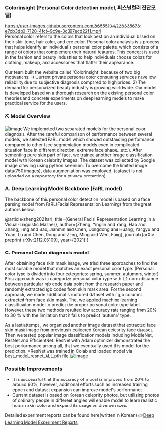 ### Colorinsight (Personal Color detection model, 퍼스널컬러 진단모델) <br>
https://user-images.githubusercontent.com/86555104/226335673-e7cb3db0-7128-4fcb-9c9e-3c397ecd22f1.mp4
<br> Personal color refers to the colors that look best on an individual based on their skin tone, hair color, and eye color. Personal color analysis is a process that helps identify an individual's personal color palette, which consists of a range of colors that complement their natural features. This concept is used in the fashion and beauty industries to help individuals choose colors for clothing, makeup, and accessories that flatter their appearance. <br>

Our team built the website called 'Colorinsight' because of two big motivations: 1) Current private personal color consulting services have low reliability due to subjective diagnosis compared to high prices. 2) The demand for personalized beauty industry is growing worldwide. Our model is developed based on a thorough research on the existing personal color theories and concrete experiments on deep learning models to make practical service for the users.

### ⛏ Model Overview

![image](https://user-images.githubusercontent.com/86555104/226334045-07eddda5-61ac-4446-9bc8-07edeb7090f2.png)
We implemeted two separated models for the personal color diagnosis. After the careful comparison of performance between several models, we selected FaRL model which showed outstanding performance compared to other face segmentation models even in complicated situation(face in different direction, extreme face shape...etc.). After sementing pure skin part of face, we trained another image classification model with Korean celebrity images. The dataset was collected by Google image crawling using python selenium. To overcome the limited image data(750 images), data augmentation was employed. (dataset is not uploaded on a repository for a privacy protection)


### A. Deep Learning Model Backbone (FaRL model)
The backbone of this personal color detection model is based on a face parsing model from FaRL(Facial Representation Learning) from the great authors below.

@article{zheng2021farl,
  title={General Facial Representation Learning in a Visual-Linguistic Manner},
  author={Zheng, Yinglin and Yang, Hao and Zhang, Ting and Bao, Jianmin and Chen, Dongdong and Huang, Yangyu and Yuan, Lu and Chen, Dong and Zeng, Ming and Wen, Fang},
  journal={arXiv preprint arXiv:2112.03109},
  year={2021}
}<br>

### C. Personal Color diagnosis model
After obtaining face skin mask image, we tried three approaches to find the most suitable model that matches an exact personal color type. (Personal color type is divided into four categories: spring, summer, autumnm, winter) First approach was to categorize personal color type with L2 norm distance between particular rgb code data point from the research paper and randomly extracted rgb codes from skin mask area. For the second approach, we made additional structured dataset with r,g,b columns extracted from face skin mask. The, we applied machine learning classification model to predict the proper personal color type label. However, these two methods resulted low accuracy rate ranging from 20% to 30 % with the limitation that it fails to predict 'autumn' type. <br>

As a last attempt , we organized another image dataset that extracted face skin mask image from previously collected Korean celebrity face dataset. Then we tested popular image classification models including MobileNet, ResNet and EfficientNet. ResNet with Adam optimizer demonstrated the best performance among all, that we eventually used this model for the prediction. 
*ResNet was trained in Colab and loaded model via best_model_resnet_ALL.pth file.
![image](https://user-images.githubusercontent.com/86555104/226340188-2cfe2cba-23f5-4112-a51f-cfe9e1c32b12.png)


### Possible Improvements
- It is successful that the accuracy of model is improved from 20% to around 60%, however, additional efforts such as increased training epoch and dataset expansion can improve model's performance.
- Current dataset is based on Korean celebrity photos, but utilizing photos of ordinary people in different angles will enable model to learn realistic human skin color and expand its usage on diverse races.<br>

Detailed experiment reports can be found here(written in Korean) 👉[Deep Learning Model Experiment Reports](https://tar-tilapia-c6d.notion.site/403c8d583e3a4f6bb9f76ea6efd991d5?v=f9b650bea3e144918ec577eb464ddcd5/)
